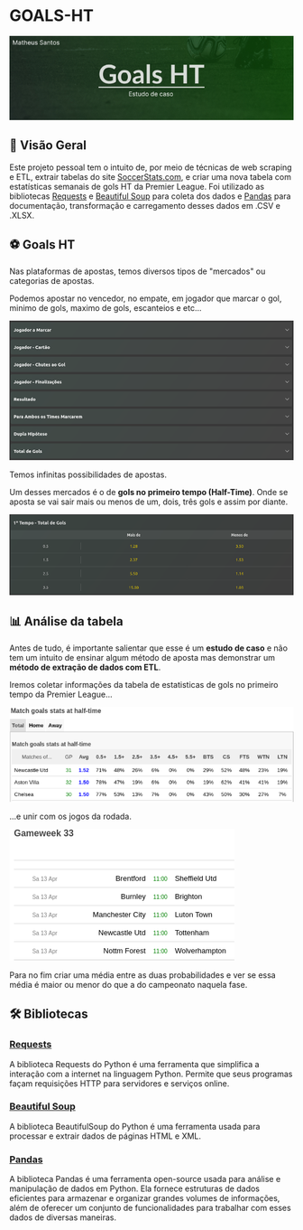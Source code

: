 # GOALS-HT

![alt text](<img/Goal HT.jpg>)


## 📌 Visão Geral

Este projeto pessoal tem o intuito de, por meio de técnicas de web scraping e ETL, extrair tabelas do site [SoccerStats.com](https://www.soccerstats.com/), e criar uma nova tabela com estatísticas semanais de gols HT da Premier League. Foi utilizado as bibliotecas [Requests](https://requests.readthedocs.io/en/latest/) e [Beautiful Soup](https://beautiful-soup-4.readthedocs.io/en/latest/) para coleta dos dados e [Pandas](https://pandas.pydata.org/docs/#) para documentação, transformação e carregamento desses dados em .CSV e .XLSX.

## ⚽ Goals HT

Nas plataformas de apostas, temos diversos tipos de "mercados" ou categorias de apostas.

Podemos apostar no vencedor, no empate, em jogador que marcar o gol, minimo de gols, maximo de gols, escanteios e etc...

![alt text](img/image.png)

Temos infinitas possibilidades de apostas.

Um desses mercados é o de **gols no primeiro tempo (Half-Time)**. 
Onde se aposta se vai sair mais ou menos de um, dois, três gols e assim por diante.

![alt text](img/image-1.png)

## 📊 Análise da tabela

Antes de tudo, é importante salientar que esse é um **estudo de caso** e não tem um intuito de ensinar algum método de aposta mas demonstrar um **método de extração de dados com ETL**.

Iremos coletar informações da tabela de estatisticas de gols no primeiro tempo da Premier League...

![alt text](img/image-2.png) 


 ...e unir com os jogos da rodada.
 
 ![alt text](img/image-3.png)

Para no fim criar uma média entre as duas probabilidades e ver se essa média é maior ou menor do que a do campeonato naquela fase.
 
## 🛠 Bibliotecas

### [Requests](https://requests.readthedocs.io/en/latest/)

 A biblioteca Requests do Python é uma ferramenta que simplifica a interação com a internet na linguagem Python. Permite que seus programas façam requisições HTTP para servidores e serviços online.

 ### [Beautiful Soup](https://beautiful-soup-4.readthedocs.io/en/latest/)

 A biblioteca BeautifulSoup do Python é uma ferramenta usada para processar e extrair dados de páginas HTML e XML.

 ### [Pandas](https://pandas.pydata.org/)

 A biblioteca Pandas é uma ferramenta open-source usada para análise e manipulação de dados em Python.  Ela fornece estruturas de dados eficientes para armazenar e organizar grandes volumes de informações, além de oferecer um conjunto de funcionalidades para trabalhar com esses dados de diversas maneiras.
